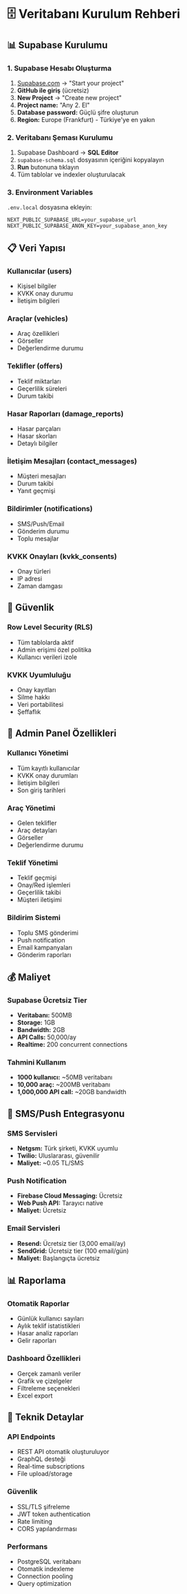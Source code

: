 # 🗄️ Veritabanı Kurulum Rehberi

## 📊 Supabase Kurulumu

### 1. Supabase Hesabı Oluşturma
1. [Supabase.com](https://supabase.com) → "Start your project"
2. **GitHub ile giriş** (ücretsiz)
3. **New Project** → "Create new project"
4. **Project name:** "Any 2. El"
5. **Database password:** Güçlü şifre oluşturun
6. **Region:** Europe (Frankfurt) - Türkiye'ye en yakın

### 2. Veritabanı Şeması Kurulumu
1. Supabase Dashboard → **SQL Editor**
2. `supabase-schema.sql` dosyasının içeriğini kopyalayın
3. **Run** butonuna tıklayın
4. Tüm tablolar ve indexler oluşturulacak

### 3. Environment Variables
`.env.local` dosyasına ekleyin:
```
NEXT_PUBLIC_SUPABASE_URL=your_supabase_url
NEXT_PUBLIC_SUPABASE_ANON_KEY=your_supabase_anon_key
```

## 📋 Veri Yapısı

### **Kullanıcılar (users)**
- Kişisel bilgiler
- KVKK onay durumu
- İletişim bilgileri

### **Araçlar (vehicles)**
- Araç özellikleri
- Görseller
- Değerlendirme durumu

### **Teklifler (offers)**
- Teklif miktarları
- Geçerlilik süreleri
- Durum takibi

### **Hasar Raporları (damage_reports)**
- Hasar parçaları
- Hasar skorları
- Detaylı bilgiler

### **İletişim Mesajları (contact_messages)**
- Müşteri mesajları
- Durum takibi
- Yanıt geçmişi

### **Bildirimler (notifications)**
- SMS/Push/Email
- Gönderim durumu
- Toplu mesajlar

### **KVKK Onayları (kvkk_consents)**
- Onay türleri
- IP adresi
- Zaman damgası

## 🔐 Güvenlik

### **Row Level Security (RLS)**
- Tüm tablolarda aktif
- Admin erişimi özel politika
- Kullanıcı verileri izole

### **KVKK Uyumluluğu**
- Onay kayıtları
- Silme hakkı
- Veri portabilitesi
- Şeffaflık

## 📱 Admin Panel Özellikleri

### **Kullanıcı Yönetimi**
- Tüm kayıtlı kullanıcılar
- KVKK onay durumları
- İletişim bilgileri
- Son giriş tarihleri

### **Araç Yönetimi**
- Gelen teklifler
- Araç detayları
- Görseller
- Değerlendirme durumu

### **Teklif Yönetimi**
- Teklif geçmişi
- Onay/Red işlemleri
- Geçerlilik takibi
- Müşteri iletişimi

### **Bildirim Sistemi**
- Toplu SMS gönderimi
- Push notification
- Email kampanyaları
- Gönderim raporları

## 💰 Maliyet

### **Supabase Ücretsiz Tier**
- **Veritabanı:** 500MB
- **Storage:** 1GB
- **Bandwidth:** 2GB
- **API Calls:** 50,000/ay
- **Realtime:** 200 concurrent connections

### **Tahmini Kullanım**
- **1000 kullanıcı:** ~50MB veritabanı
- **10,000 araç:** ~200MB veritabanı
- **1,000,000 API call:** ~20GB bandwidth

## 🚀 SMS/Push Entegrasyonu

### **SMS Servisleri**
- **Netgsm:** Türk şirketi, KVKK uyumlu
- **Twilio:** Uluslararası, güvenilir
- **Maliyet:** ~0.05 TL/SMS

### **Push Notification**
- **Firebase Cloud Messaging:** Ücretsiz
- **Web Push API:** Tarayıcı native
- **Maliyet:** Ücretsiz

### **Email Servisleri**
- **Resend:** Ücretsiz tier (3,000 email/ay)
- **SendGrid:** Ücretsiz tier (100 email/gün)
- **Maliyet:** Başlangıçta ücretsiz

## 📊 Raporlama

### **Otomatik Raporlar**
- Günlük kullanıcı sayıları
- Aylık teklif istatistikleri
- Hasar analiz raporları
- Gelir raporları

### **Dashboard Özellikleri**
- Gerçek zamanlı veriler
- Grafik ve çizelgeler
- Filtreleme seçenekleri
- Excel export

## 🔧 Teknik Detaylar

### **API Endpoints**
- REST API otomatik oluşturuluyor
- GraphQL desteği
- Real-time subscriptions
- File upload/storage

### **Güvenlik**
- SSL/TLS şifreleme
- JWT token authentication
- Rate limiting
- CORS yapılandırması

### **Performans**
- PostgreSQL veritabanı
- Otomatik indexleme
- Connection pooling
- Query optimization

